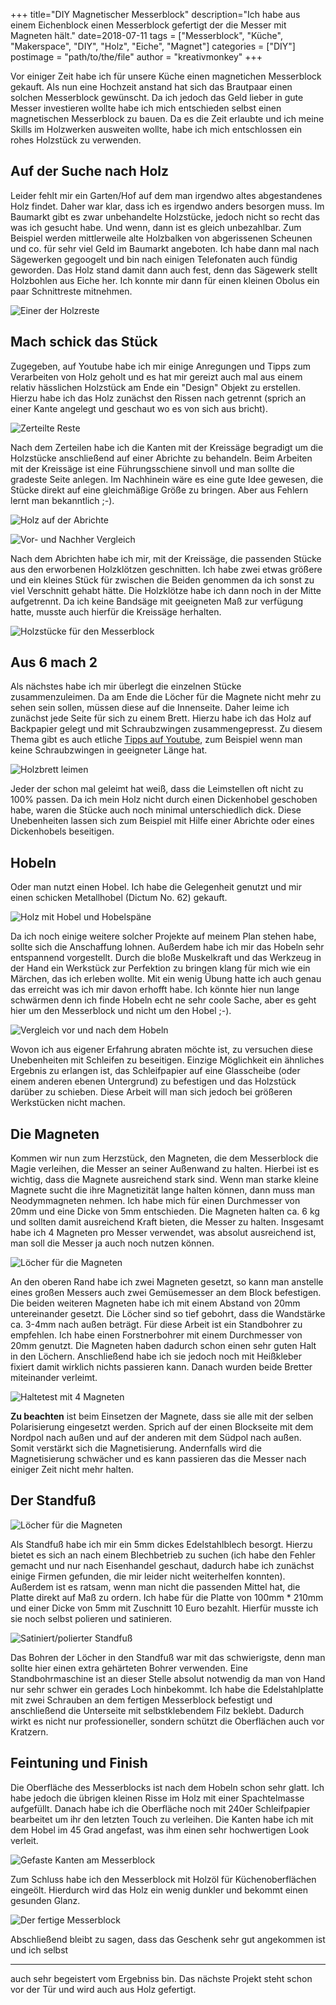 +++
title="DIY Magnetischer Messerblock"
description="Ich habe aus einem Eichenblock einen Messerblock gefertigt der die Messer mit Magneten hält."
date=2018-07-11
tags = ["Messerblock", "Küche", "Makerspace", "DIY", "Holz", "Eiche", "Magnet"]
categories = ["DIY"]
postimage = "path/to/the/file"
author = "kreativmonkey"
+++

Vor einiger Zeit habe ich für unsere Küche einen magnetichen Messerblock gekauft. Als nun eine Hochzeit anstand hat sich das Brautpaar einen solchen Messerblock gewünscht. Da ich jedoch das Geld lieber in gute Messer investieren wollte habe ich mich entschieden selbst einen magnetischen Messerblock zu bauen. 
Da es die Zeit erlaubte und ich meine Skills im Holzwerken ausweiten wollte, habe ich mich entschlossen ein rohes Holzstück zu verwenden. 

## Auf der Suche nach Holz
Leider fehlt mir ein Garten/Hof auf dem man irgendwo altes abgestandenes Holz findet. Daher war klar, dass ich es irgendwo anders besorgen muss. Im Baumarkt gibt es zwar unbehandelte Holzstücke, jedoch nicht so recht das was ich gesucht habe. Und wenn, dann ist es gleich unbezahlbar. Zum Beispiel werden mittlerweile alte Holzbalken von abgerissenen Scheunen und co. für sehr viel Geld im Baumarkt angeboten. 
Ich habe dann mal nach Sägewerken gegoogelt und bin nach einigen Telefonaten auch fündig geworden. Das Holz stand damit dann auch fest, denn das Sägewerk stellt Holzbohlen aus Eiche her. Ich konnte mir dann für einen kleinen Obolus ein paar Schnittreste mitnehmen.

![Einer der Holzreste](/images/messerblock/mb-raw.JPG "Einer der Holzreste vom Sägewerk")

## Mach schick das Stück
Zugegeben, auf Youtube habe ich mir einige Anregungen und Tipps zum Verarbeiten von Holz geholt und es hat mir gereizt auch mal aus einem relativ hässlichen Holzstück am Ende ein "Design" Objekt zu erstellen. Hierzu habe ich das Holz zunächst den Rissen nach getrennt (sprich an einer Kante angelegt und geschaut wo es von sich aus bricht). 

![Zerteilte Reste](/images/messerblock/mb-gebrochene-reste.JPG "Reste an den Rissstellen gebrochen.")

Nach dem Zerteilen habe ich die Kanten mit der Kreissäge begradigt um die Holzstücke anschließend auf einer Abrichte zu behandeln. Beim Arbeiten mit der Kreissäge ist eine Führungsschiene sinvoll und man sollte die gradeste Seite anlegen. Im Nachhinein wäre es eine gute Idee gewesen, die Stücke direkt auf eine gleichmäßige Größe zu bringen. Aber aus Fehlern lernt man bekanntlich ;-). 

![Holz auf der Abrichte](/images/messerblock/mb-holz-abrichte.JPG "Holz auf der Abrichte")

![Vor- und Nachher Vergleich](/images/messerblock/mb-vorher-nacher-abrichte.jpg "Holzstück vor und nach dem Abrichten")

Nach dem Abrichten habe ich mir, mit der Kreissäge, die passenden Stücke aus den erworbenen Holzklötzen geschnitten. Ich habe zwei etwas größere und ein kleines Stück für zwischen die Beiden genommen da ich sonst zu viel Verschnitt gehabt hätte. Die Holzklötze habe ich dann noch in der Mitte aufgetrennt. Da ich keine Bandsäge mit geeigneten Maß zur verfügung hatte, musste auch hierfür die Kreissäge herhalten. 

![Holzstücke für den Messerblock](/images/messerblock/mb-geschnitten-raw.JPG "Fertige Holzstücke für den Messerblock")

## Aus 6 mach 2
Als nächstes habe ich mir überlegt die einzelnen Stücke zusammenzuleimen. Da am Ende die Löcher für die Magnete nicht mehr zu sehen sein sollen, müssen diese auf die Innenseite. Daher leime ich zunächst jede Seite für sich zu einem Brett. Hierzu habe ich das Holz auf Backpapier gelegt und mit Schraubzwingen zusammengepresst. Zu diesem Thema gibt es auch etliche [Tipps auf Youtube](https://www.youtube.com/watch?v=VZMeXclJHY8), zum Beispiel wenn man keine Schraubzwingen in geeigneter Länge hat. 

![Holzbrett leimen](/images/messerblock/mb-holz-leimen.jpg "Die einzelnen Stücke zu einem Brett leimen")

Jeder der schon mal geleimt hat weiß, dass die Leimstellen oft nicht zu 100% passen. Da ich mein Holz nicht durch einen Dickenhobel geschoben habe, waren die Stücke auch noch minimal unterschiedlich dick. Diese Unebenheiten lassen sich zum Beispiel mit Hilfe einer Abrichte oder eines Dickenhobels beseitigen. 

## Hobeln
Oder man nutzt einen Hobel. Ich habe die Gelegenheit genutzt und mir einen schicken Metallhobel (Dictum No. 62) gekauft. 

![Holz mit Hobel und Hobelspäne](/images/messerblock/mb-holz-hobel.jpg "Holz mit Dictum No.62 und Hobelspäne")

Da ich noch einige weitere solcher Projekte auf meinem Plan stehen habe, sollte sich die Anschaffung lohnen. Außerdem habe ich mir das Hobeln sehr entspannend vorgestellt. Durch die bloße Muskelkraft und das Werkzeug in der Hand ein Werkstück zur Perfektion zu bringen klang für mich wie ein Märchen, das ich erleben wollte. Mit ein wenig Übung hatte ich auch genau das erreicht was ich mir davon erhofft habe. Ich könnte hier nun lange schwärmen denn ich finde Hobeln echt ne sehr coole Sache, aber es geht hier um den Messerblock und nicht um den Hobel ;-). 

![Vergleich vor und nach dem Hobeln](/images/messerblock/mb-hobel-vergleich.jpg "Vergleich vor und nach dem Hobeln.")

Wovon ich aus eigener Erfahrung abraten möchte ist, zu versuchen diese Unebenheiten mit Schleifen zu beseitigen. Einzige Möglichkeit ein ähnliches Ergebnis zu erlangen ist, das Schleifpapier auf eine Glasscheibe (oder einem anderen ebenen Untergrund) zu befestigen und das Holzstück darüber zu schieben. Diese Arbeit will man sich jedoch bei größeren Werkstücken nicht machen.

## Die Magneten
Kommen wir nun zum Herzstück, den Magneten, die dem Messerblock die Magie verleihen, die Messer an seiner Außenwand zu halten. Hierbei ist es wichtig, dass die Magnete ausreichend stark sind. Wenn man starke kleine Magnete sucht die ihre Magnetizität lange halten können, dann muss man Neodymmagneten nehmen. Ich habe mich für einen Durchmesser von 20mm und eine Dicke von 5mm entschieden. Die Magneten halten ca. 6 kg und sollten damit ausreichend Kraft bieten, die Messer zu halten. Insgesamt habe ich 4 Magneten pro Messer verwendet, was absolut ausreichend ist, man soll die Messer ja auch noch nutzen können.

 ![Löcher für die Magneten](/images/messerblock/mb-loescher.jpg "Löcher für die Magneten.")
 
 An den oberen Rand habe ich zwei Magneten gesetzt, so kann man anstelle eines großen Messers auch zwei Gemüsemesser an dem Block befestigen. Die beiden weiteren Magneten habe ich mit einem Abstand von 20mm untereinander gesetzt. Die Löcher sind so tief gebohrt, dass die Wandstärke ca. 3-4mm nach außen beträgt. Für diese Arbeit ist ein Standbohrer zu empfehlen. Ich habe einen Forstnerbohrer mit einem Durchmesser von 20mm genutzt. Die Magneten haben dadurch schon einen sehr guten Halt in den Löchern. Anschließend habe ich sie jedoch noch mit Heißkleber fixiert damit wirklich nichts passieren kann. Danach wurden beide Bretter miteinander verleimt. 
 
 ![Haltetest mit 4 Magneten](/images/messerblock/mb-haltetest.jpg "4 Magneten sind absolut ausreichend.")
 
**Zu beachten** ist beim Einsetzen der Magnete, dass sie alle mit der selben Polarisierung eingesetzt werden. Sprich auf der einen Blockseite mit dem Nordpol nach außen und auf der anderen mit dem Südpol nach außen. Somit verstärkt sich die Magnetisierung. Andernfalls wird die Magnetisierung schwächer und es kann passieren das die Messer nach einiger Zeit nicht mehr halten. 


## Der Standfuß

![Löcher für die Magneten](/images/messerblock/mb-standfuss-raw.jpg "Löcher für die Magneten.")

Als Standfuß habe ich mir ein 5mm dickes Edelstahlblech besorgt. Hierzu bietet es sich an nach einem Blechbetrieb zu suchen (ich habe den Fehler gemacht und nur nach Eisenhandel geschaut, dadurch habe ich zunächst einige Firmen gefunden, die mir leider nicht weiterhelfen konnten). Außerdem ist es ratsam, wenn man nicht die passenden Mittel hat, die Platte direkt auf Maß zu ordern. Ich habe für die Platte von 100mm * 210mm und einer Dicke von 5mm mit Zuschnitt 10 Euro bezahlt. Hierfür musste ich sie noch selbst polieren und satinieren. 

![Satiniert/polierter Standfuß](/images/messerblock/mb-standfuss-poliert-satiniert.jpg "Standfuß, links satiniert -fertig-, rechts poliert.")

Das Bohren der Löcher in den Standfuß war mit das schwierigste, denn man sollte hier einen extra gehärteten Bohrer verwenden. Eine Standbohrmaschine ist an dieser Stelle absolut notwendig da man von Hand nur sehr schwer ein gerades Loch hinbekommt. Ich habe die Edelstahlplatte mit zwei Schrauben an dem fertigen Messerblock befestigt und anschließend die Unterseite mit selbstklebendem Filz beklebt. Dadurch wirkt es nicht nur professioneller, sondern schützt die Oberflächen auch vor Kratzern.

## Feintuning und Finish
Die Oberfläche des Messerblocks ist nach dem Hobeln schon sehr glatt. Ich habe jedoch die übrigen kleinen Risse im Holz mit einer Spachtelmasse aufgefüllt. Danach habe ich die Oberfläche noch mit 240er Schleifpapier bearbeitet um ihr den letzten Touch zu verleihen. Die Kanten habe ich mit dem Hobel im 45 Grad angefast, was ihm einen sehr hochwertigen Look verleit. 

![Gefaste Kanten am Messerblock](/images/messerblock/mb-gefaste-kanten.jpg "Gefaste Kanten des Messerblocks")

Zum Schluss habe ich den Messerblock mit Holzöl für Küchenoberflächen eingeölt. Hierdurch wird das Holz ein wenig dunkler und bekommt einen gesunden Glanz. 

![Der fertige Messerblock](/images/messerblock/mb-finished.jpg "Der fertige Messerblock")

Abschließend bleibt zu sagen, dass das Geschenk sehr gut angekommen ist und ich selbst
***
 auch sehr begeistert vom Ergebniss bin. Das nächste Projekt steht schon vor der Tür und wird auch aus Holz gefertigt.